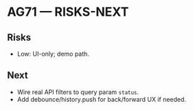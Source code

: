 # AG71 — RISKS-NEXT
## Risks
- Low: UI-only; demo path.
## Next
- Wire real API filters to query param `status`.
- Add debounce/history.push for back/forward UX if needed.
